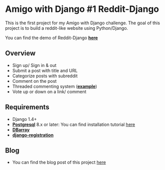 # Amigo with Django #1 Reddit-Django
  This is the first project for my Amigo with Django challenge.
  The goal of this project is to build a reddit-like website using Python/Django.
  
  You can find the demo of Reddit-Django [**here**](https://safe-hollows-5529.herokuapp.com/reddit/)

## Overview
 - Sign up/ Sign in & out
 - Submit a post with title and URL
 - Categorize posts with subreddit
 - Comment on the post
 - Threaded commenting system ([**example**](http://lh5.googleusercontent.com/-JoKAQtUP-ng/VUQSFStD6dI/AAAAAAAAABE/ramfTwoeYOQ/w1400-h1072-no/Screen%2BShot%2B2015-05-01%2Bat%2B4.52.59%2BPM.png))
 - Vote up or down on a link/ comment

## Requirements
  - Django 1.4+
  - [**Postgresql**](http://postgresapp.com/) 8.x or later: You can find installation tutorial [here](http://djangogirls.gitbooks.io/django-girls-tutorial-extensions/content/optional_postgresql_installation/README.html)
  - [**DBarray**](https://github.com/ecometrica/django-dbarray)
  - [**django-registration**](https://github.com/macropin/django-registration)
  
## Blog
  - You can find the blog post of this project [here](http://codershack.us/blog/article/challenge1-simple-reddit-with-django/)

  
